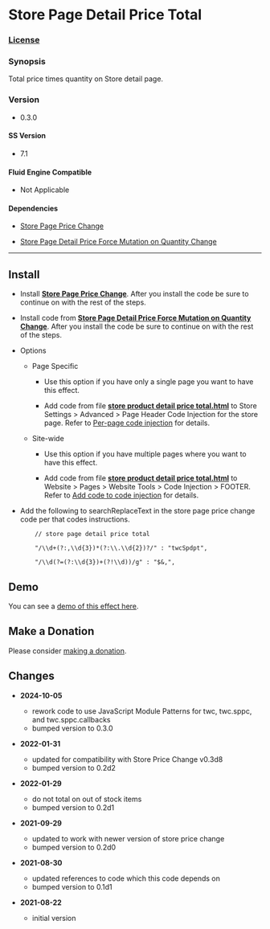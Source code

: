 # Store Page Detail Price Total

### [License][1]

### Synopsis

Total price times quantity on Store detail page.

### Version

  * 0.3.0

#### SS Version

  * 7.1

#### Fluid Engine Compatible

  * Not Applicable

#### Dependencies

  * [Store Page Price Change][2]
  
  * [Store Page Detail Price Force Mutation on Quantity Change][3]

---

## Install

* Install **[Store Page Price Change][4]**. After you install the code be sure
  to continue on with the rest of the steps.
  
* Install code from **[Store Page Detail Price Force Mutation on Quantity
  Change][5]**. After you install the code be sure to continue on with the rest
  of the steps.
  
* Options

  * Page Specific
  
    * Use this option if you have only a single page you want to have this
      effect.
      
    * Add code from file **[store product detail price total.html][6]** to
      Store Settings > Advanced > Page Header Code Injection for the store page.
      Refer to [Per-page code injection][7] for details.
      
  * Site-wide
  
    * Use this option if you have multiple pages where you want to have this
      effect.
      
    * Add code from file **[store product detail price total.html][6]** to
      Website > Pages > Website Tools > Code Injection > FOOTER. Refer to [Add
      code to code injection][8] for details.
      
* Add the following to searchReplaceText in the store page price change code per
  that codes instructions.
  
  ```
      // store page detail price total
      
      "/\\d+(?:,\\d{3})*(?:\\.\\d{2})?/" : "twcSpdpt",
      
      "/\\d(?=(?:\\d{3})+(?!\\d))/g" : "$&,",
    ```

## Demo

You can see a [demo of this effect here][9].

## Make a Donation

Please consider [making a donation][10].

## Changes

* **2024-10-05**

  * rework code to use JavaScript Module Patterns for twc, twc.sppc, and
    twc.sppc.callbacks
  * bumped version to 0.3.0
  
* **2022-01-31**

  * updated for compatibility with Store Price Change v0.3d8
  * bumped version to 0.2d2
  
* **2022-01-29**

  * do not total on out of stock items
  * bumped version to 0.2d1
  
* **2021-09-29**

  * updated to work with newer version of store price change
  * bumped version to 0.2d0
  
* **2021-08-30**

  * updated references to code which this code depends on
  * bumped version to 0.1d1
  
* **2021-08-22**

  * initial version

[1]: https://github.com/tomsWebConsulting/twcsl/blob/main/LICENSE.txt#L1
[2]: https://github.com/tomsWebConsulting/twcsl/tree/main/Page/Store/Store%20Page%20Price%20Change
[3]: https://github.com/tomsWebConsulting/twcsl/tree/main/v7.1/Page/Store/Detail/Store%20Page%20Detail%20Price%20Force%20Mutation%20on%20Quantity%20Change
[4]: https://github.com/tomsWebConsulting/twcsl/tree/main/Page/Store/Store%20Page%20Price%20Change#store-page-price-change
[5]: https://github.com/tomsWebConsulting/twcsl/tree/main/v7.1/Page/Store/Detail/Store%20Page%20Detail%20Price%20Force%20Mutation%20on%20Quantity%20Change#store-page-detail-price-force-mutation-on-quantity-change
[6]: store%20page%20detail%20price%20total.html#L1
[7]: https://support.squarespace.com/hc/en-us/articles/205815908-Using-code-injection#toc-per-page-code-injection
[8]: https://support.squarespace.com/hc/en-us/articles/205815908-Using-code-injection#toc-add-code-to-code-injection
[9]: https://toms-web-consulting-demos.squarespace.com/store/p/spring-pickle-mix?password=twcdemos
[10]: https://github.com/tomsWebConsulting/twcsl#make-a-donation
